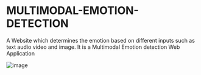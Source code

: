 # MULTIMODAL-EMOTION-DETECTION
A Website which determines the emotion based on different inputs such as text audio video and image. It is a Multimodal Emotion detection Web Application



![image](https://github.com/user-attachments/assets/da891cb8-e8c3-415e-babb-8be98ee99df4)
